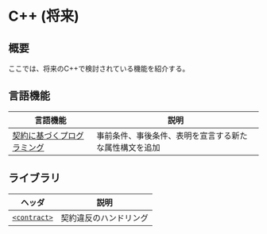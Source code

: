 # C++ (将来)

## 概要
ここでは、将来のC++で検討されている機能を紹介する。


## 言語機能

| 言語機能 | 説明 |
|----------|------|
| [契約に基づくプログラミング](future/contract-based_programming.md) | 事前条件、事後条件、表明を宣言する新たな属性構文を追加 |


## ライブラリ

| ヘッダ | 説明 |
|--------|------|
| [`<contract>`](/reference/contract.md) | 契約違反のハンドリング |

